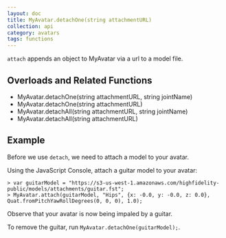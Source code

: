 ```yaml
---
layout: doc
title: MyAvatar.detachOne(string attachmentURL)
collection: api
category: avatars
tags: functions
---
```


`attach` appends an object to MyAvatar via a url to a model file. 

## Overloads and Related Functions

* MyAvatar.detachOne(string attachmentURL, string jointName)
* MyAvatar.detachOne(string attachmentURL)
* MyAvatar.detachAll(string attachmentURL, string jointName)
* MyAvatar.detachAll(string attachmentURL)

## Example

Before we use `detach`, we need to attach a model to your avatar. 

Using the JavaScript Console, attach a guitar model to your avatar:

```
> var guitarModel = "https://s3-us-west-1.amazonaws.com/highfidelity-public/models/attachments/guitar.fst";
> MyAvatar.attach(guitarModel, "Hips", {x: -0.0, y: -0.0, z: 0.0}, Quat.fromPitchYawRollDegrees(0, 0, 0), 1.0);
```

Observe that your avatar is now being impaled by a guitar. 

To remove the guitar, run `MyAvatar.detachOne(guitarModel);`.